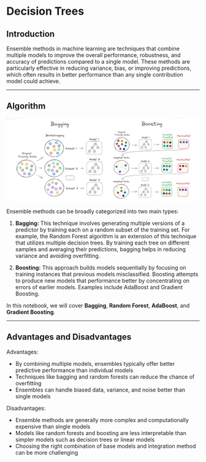 # Decision Trees

## Introduction

Ensemble methods in machine learning are techniques that combine multiple models to improve the overall performance, robustness, and accuracy of predictions compared to a single model. These methods are particularly effective in reducing variance, bias, or improving predictions, which often results in better performance than any single contribution model could achieve.

---

## Algorithm

<p align="center">
    <img src="ensemble.png">
</p>

Ensemble methods can be broadly categorized into two main types:

1. **Bagging:** This technique involves generating multiple versions of a predictor by training each on a random subset of the training set. For example, the Random Forest algorithm is an extension of this technique that utilizes multiple decision trees. By training each tree on different samples and averaging their predictions, bagging helps in reducing variance and avoiding overfitting.

2. **Boosting:** This approach builds models sequentially by focusing on training instances that previous models misclassified. Boosting attempts to produce new models that performance better by concentrating on errors of earlier models. Examples include AdaBoost and Gradient Boosting.

In this notebook, we will cover **Bagging**, **Random Forest**, **AdaBoost**, and **Gradient Boosting**.

---

## Advantages and Disadvantages
Advantages:
- By combining multiple models, ensembles typically offer better predictive performance than individual models
- Techniques like bagging and random forests can reduce the chance of overfitting
- Ensembles can handle biased data, variance, and noise better than single models

Disadvantages:
- Ensemble methods are generally more complex and computationally expensive than single models
- Models like random forests and boosting are less interpretable than simpler models such as decision trees or linear models
- Choosing the right combination of base models and integration method can be more challenging